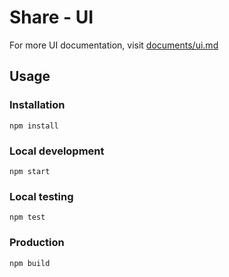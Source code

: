 # Share - UI

For more UI documentation, visit [documents/ui.md](documents/ui.md)

## Usage

### Installation

`npm install`

### Local development

`npm start`

### Local testing

`npm test`

### Production

`npm build`